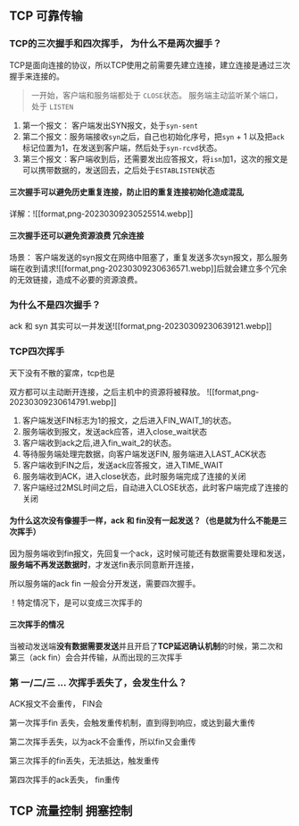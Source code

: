 ## TCP 可靠传输

### TCP的三次握手和四次挥手， 为什么不是两次握手？ 


TCP是面向连接的协议，所以TCP使用之前需要先建立连接，建立连接是通过三次握手来连接的。

> 一开始，客户端和服务端都处于 `CLOSE`状态。 服务端主动监听某个端口， 处于 `LISTEN` 

1. 第一个报文： 客户端发出SYN报文，处于`syn-sent` 
2. 第二个报文：服务端接收`syn`之后，自己也初始化序号，把`syn` + 1 以及把`ack`标记位置为1，在发送到客户端，然后处于`syn-rcvd`状态。
3. 第三个报文：客户端收到后，还需要发出应答报文，将`isn`加1，这次的报文是可以携带数据的，发送回去，之后处于`ESTABLISTEN`状态


#### 三次握手可以避免历史重复连接，防止旧的重复连接初始化造成混乱

详解：![[format,png-20230309230525514.webp]]

#### 三次握手还可以避免资源浪费 冗余连接

场景： 客户端发送的syn报文在网络中阻塞了，重复发送多次syn报文，那么服务端在收到请求![[format,png-20230309230636571.webp]]后就会建立多个冗余的无效链接，造成不必要的资源浪费。


### 为什么不是四次握手？

ack 和 syn 其实可以一并发送![[format,png-20230309230639121.webp]]



### TCP四次挥手

天下没有不散的宴席，tcp也是

双方都可以主动断开连接，之后主机中的资源将被释放。
![[format,png-20230309230614791.webp]]



1. 客户端发送FIN标志为1的报文，之后进入FIN_WAIT_1的状态。
2. 服务端收到报文，发送ack应答，进入close_wait状态
3. 客户端收到ack之后,进入fin_wait_2的状态。
4. 等待服务端处理完数据，向客户端发送FIN, 服务端进入LAST_ACK状态
5. 客户端收到FIN之后，发送ack应答报文，进入TIME_WAIT
6. 服务端收到ACK，进入close状态，此时服务端完成了连接的关闭
7. 客户端经过2MSL时间之后，自动进入CLOSE状态，此时客户端完成了连接的关闭


#### 为什么这次没有像握手一样，ack 和 fin没有一起发送？（也是就为什么不能是三次挥手）


因为服务端收到fin报文，先回复一个ack，这时候可能还有数据需要处理和发送，**服务端不再发送数据时**，才发送fin表示同意断开连接，

所以服务端的ack fin 一般会分开发送，需要四次握手。

！特定情况下，是可以变成三次挥手的


#### 三次挥手的情况


当被动发送端**没有数据需要发送**并且开启了**TCP延迟确认机制**的时候，第二次和第三（ack fin）会合并传输，从而出现的三次挥手


### 第 一/二/三 ... 次挥手丢失了，会发生什么？

ACK报文不会重传， FIN会

第一次挥手fin 丢失，会触发重传机制，直到得到响应，或达到最大重传

第二次挥手丢失，以为ack不会重传，所以fin又会重传

第三次挥手的fin丢失，无法抵达，触发重传

第四次挥手的ack丢失， fin重传







## TCP 流量控制 拥塞控制